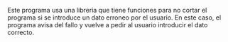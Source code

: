 Este programa usa una libreria que tiene funciones para no cortar el programa si se introduce un dato erroneo por el usuario. En este caso, el programa avisa del fallo y vuelve a pedir al usuario introducir el dato correcto.
